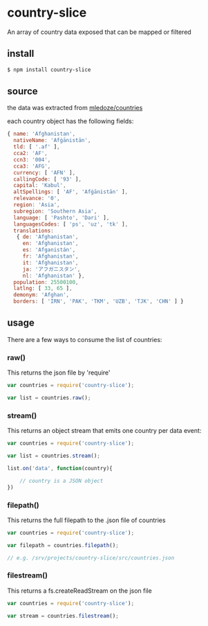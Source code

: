 country-slice
=============

An array of country data exposed that can be mapped or filtered

## install

```bash
$ npm install country-slice
```

## source

the data was extracted from [mledoze/countries](https://github.com/mledoze/countries)

each country object has the following fields:

```js
{ name: 'Afghanistan',
  nativeName: 'Afġānistān',
  tld: [ '.af' ],
  cca2: 'AF',
  ccn3: '004',
  cca3: 'AFG',
  currency: [ 'AFN' ],
  callingCode: [ '93' ],
  capital: 'Kabul',
  altSpellings: [ 'AF', 'Afġānistān' ],
  relevance: '0',
  region: 'Asia',
  subregion: 'Southern Asia',
  language: [ 'Pashto', 'Dari' ],
  languagesCodes: [ 'ps', 'uz', 'tk' ],
  translations:
   { de: 'Afghanistan',
     en: 'Afghanistan',
     es: 'Afganistán',
     fr: 'Afghanistan',
     it: 'Afghanistan',
     ja: 'アフガニスタン',
     nl: 'Afghanistan' },
  population: 25500100,
  latlng: [ 33, 65 ],
  demonym: 'Afghan',
  borders: [ 'IRN', 'PAK', 'TKM', 'UZB', 'TJK', 'CHN' ] }
```

## usage

There are a few ways to consume the list of countries:

### raw()

This returns the json file by 'require'

```js
var countries = require('country-slice');

var list = countries.raw();
```

### stream()

This returns an object stream that emits one country per data event:

```js
var countries = require('country-slice');

var list = countries.stream();

list.on('data', function(country){

	// country is a JSON object
})
```

### filepath()

This returns the full filepath to the .json file of countries

```js
var countries = require('country-slice');

var filepath = countries.filepath();

// e.g. /srv/projects/country-slice/src/countries.json

```


### filestream()

This returns a fs.createReadStream on the json file

```js
var countries = require('country-slice');

var stream = countries.filestream();
```

